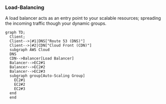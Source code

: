 ### Load-Balancing

A load balancer acts as an entry point to your scalable resources; spreading the incoming traffic though your dynamic groups.

```mermaid
graph TD;
  Client;
  Client-->|#1|DNS["Route 53 (DNS)"]
  Client-->|#2|CDN["Cloud Front (CDN)"]
  subgraph AWS Cloud
  DNS
  CDN-->Balancer[Load Balancer]
  Balancer-->EC2#1
  Balancer-->EC2#2
  Balancer-->EC2#3
  subgraph group[Auto-Scaling Group]
    EC2#1
    EC2#2
    EC2#3
  end
  end
```
